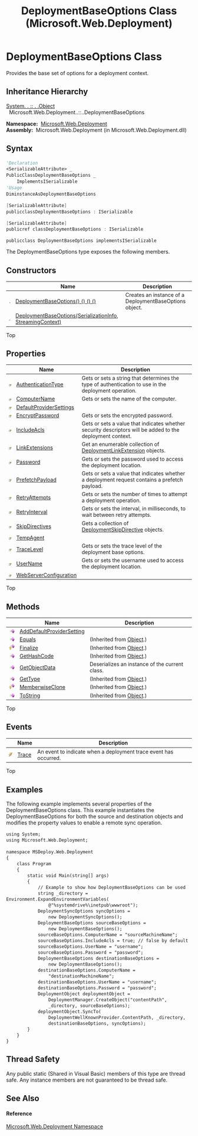 ﻿---
title: DeploymentBaseOptions Class (Microsoft.Web.Deployment)
TOCTitle: DeploymentBaseOptions Class
ms:assetid: T:Microsoft.Web.Deployment.DeploymentBaseOptions
ms:mtpsurl: https://msdn.microsoft.com/en-us/library/microsoft.web.deployment.deploymentbaseoptions(v=VS.90)
ms:contentKeyID: 20209073
ms.date: 05/02/2012
mtps_version: v=VS.90
f1_keywords:
- Microsoft.Web.Deployment.DeploymentBaseOptions
dev_langs:
- CSharp
- JScript
- VB
- c++
api_location:
- Microsoft.Web.Deployment.dll
api_name:
- Microsoft.Web.Deployment.DeploymentBaseOptions
api_type:
- Managed
topic_type:
- apiref
- kbSyntax
product_family_name: VS
ROBOTS: INDEX,FOLLOW
---

# DeploymentBaseOptions Class

Provides the base set of options for a deployment context.

## Inheritance Hierarchy

[System. . :: . .Object](https://msdn.microsoft.com/en-us/library/e5kfa45b\(v=vs.90\))  
  Microsoft.Web.Deployment..::..DeploymentBaseOptions  

**Namespace:**  [Microsoft.Web.Deployment](microsoft-web-deployment-namespace.md)  
**Assembly:**  Microsoft.Web.Deployment (in Microsoft.Web.Deployment.dll)

## Syntax

``` vb
'Declaration
<SerializableAttribute> _
PublicClassDeploymentBaseOptions _
    ImplementsISerializable
'Usage
DiminstanceAsDeploymentBaseOptions
```

``` csharp
[SerializableAttribute]
publicclassDeploymentBaseOptions : ISerializable
```

``` c++
[SerializableAttribute]
publicref classDeploymentBaseOptions : ISerializable
```

``` jscript
publicclass DeploymentBaseOptions implementsISerializable
```

The DeploymentBaseOptions type exposes the following members.

## Constructors

<table>
<thead>
<tr class="header">
<th> </th>
<th>Name</th>
<th>Description</th>
</tr>
</thead>
<tbody>
<tr class="odd">
<td><img src="images/Dd565996.pubmethod(en-us,VS.90).gif" title="Public method" alt="Public method" /></td>
<td><a href="deploymentbaseoptions-constructor-microsoft-web-deployment_1.md">DeploymentBaseOptions() () () ()</a></td>
<td>Creates an instance of a DeploymentBaseOptions object.</td>
</tr>
<tr class="even">
<td><img src="images/Dd565996.protmethod(en-us,VS.90).gif" title="Protected method" alt="Protected method" /></td>
<td><a href="deploymentbaseoptions-constructor-serializationinfo-streamingcontext-microsoft-web-deployment.md">DeploymentBaseOptions(SerializationInfo, StreamingContext)</a></td>
<td></td>
</tr>
</tbody>
</table>


Top

## Properties

<table>
<thead>
<tr class="header">
<th> </th>
<th>Name</th>
<th>Description</th>
</tr>
</thead>
<tbody>
<tr class="odd">
<td><img src="images/Dd565996.pubproperty(en-us,VS.90).gif" title="Public property" alt="Public property" /></td>
<td><a href="deploymentbaseoptions-authenticationtype-property-microsoft-web-deployment.md">AuthenticationType</a></td>
<td>Gets or sets a string that determines the type of authentication to use in the deployment operation.</td>
</tr>
<tr class="even">
<td><img src="images/Dd565996.pubproperty(en-us,VS.90).gif" title="Public property" alt="Public property" /></td>
<td><a href="deploymentbaseoptions-computername-property-microsoft-web-deployment.md">ComputerName</a></td>
<td>Gets or sets the name of the computer.</td>
</tr>
<tr class="odd">
<td><img src="images/Dd565996.pubproperty(en-us,VS.90).gif" title="Public property" alt="Public property" /></td>
<td><a href="deploymentbaseoptions-defaultprovidersettings-property-microsoft-web-deployment.md">DefaultProviderSettings</a></td>
<td></td>
</tr>
<tr class="even">
<td><img src="images/Dd565996.pubproperty(en-us,VS.90).gif" title="Public property" alt="Public property" /></td>
<td><a href="deploymentbaseoptions-encryptpassword-property-microsoft-web-deployment.md">EncryptPassword</a></td>
<td>Gets or sets the encrypted password.</td>
</tr>
<tr class="odd">
<td><img src="images/Dd565996.pubproperty(en-us,VS.90).gif" title="Public property" alt="Public property" /></td>
<td><a href="deploymentbaseoptions-includeacls-property-microsoft-web-deployment.md">IncludeAcls</a></td>
<td>Gets or sets a value that indicates whether security descriptors will be added to the deployment context.</td>
</tr>
<tr class="even">
<td><img src="images/Dd565996.pubproperty(en-us,VS.90).gif" title="Public property" alt="Public property" /></td>
<td><a href="deploymentbaseoptions-linkextensions-property-microsoft-web-deployment.md">LinkExtensions</a></td>
<td>Get an enumerable collection of <a href="deploymentlinkextension-class-microsoft-web-deployment.md">DeploymentLinkExtension</a> objects.</td>
</tr>
<tr class="odd">
<td><img src="images/Dd565996.pubproperty(en-us,VS.90).gif" title="Public property" alt="Public property" /></td>
<td><a href="deploymentbaseoptions-password-property-microsoft-web-deployment.md">Password</a></td>
<td>Gets or sets the password used to access the deployment location.</td>
</tr>
<tr class="even">
<td><img src="images/Dd565996.pubproperty(en-us,VS.90).gif" title="Public property" alt="Public property" /></td>
<td><a href="deploymentbaseoptions-prefetchpayload-property-microsoft-web-deployment.md">PrefetchPayload</a></td>
<td>Gets or sets a value that indicates whether a deployment request contains a prefetch payload.</td>
</tr>
<tr class="odd">
<td><img src="images/Dd565996.pubproperty(en-us,VS.90).gif" title="Public property" alt="Public property" /></td>
<td><a href="deploymentbaseoptions-retryattempts-property-microsoft-web-deployment.md">RetryAttempts</a></td>
<td>Gets or sets the number of times to attempt a deployment operation.</td>
</tr>
<tr class="even">
<td><img src="images/Dd565996.pubproperty(en-us,VS.90).gif" title="Public property" alt="Public property" /></td>
<td><a href="deploymentbaseoptions-retryinterval-property-microsoft-web-deployment.md">RetryInterval</a></td>
<td>Gets or sets the interval, in milliseconds, to wait between retry attempts.</td>
</tr>
<tr class="odd">
<td><img src="images/Dd565996.pubproperty(en-us,VS.90).gif" title="Public property" alt="Public property" /></td>
<td><a href="deploymentbaseoptions-skipdirectives-property-microsoft-web-deployment.md">SkipDirectives</a></td>
<td>Gets a collection of <a href="deploymentskipdirective-class-microsoft-web-deployment.md">DeploymentSkipDirective</a> objects.</td>
</tr>
<tr class="even">
<td><img src="images/Dd565996.pubproperty(en-us,VS.90).gif" title="Public property" alt="Public property" /></td>
<td><a href="deploymentbaseoptions-tempagent-property-microsoft-web-deployment.md">TempAgent</a></td>
<td></td>
</tr>
<tr class="odd">
<td><img src="images/Dd565996.pubproperty(en-us,VS.90).gif" title="Public property" alt="Public property" /></td>
<td><a href="deploymentbaseoptions-tracelevel-property-microsoft-web-deployment.md">TraceLevel</a></td>
<td>Gets or sets the trace level of the deployment base options.</td>
</tr>
<tr class="even">
<td><img src="images/Dd565996.pubproperty(en-us,VS.90).gif" title="Public property" alt="Public property" /></td>
<td><a href="deploymentbaseoptions-username-property-microsoft-web-deployment.md">UserName</a></td>
<td>Gets or sets the username used to access the deployment location.</td>
</tr>
<tr class="odd">
<td><img src="images/Dd565996.pubproperty(en-us,VS.90).gif" title="Public property" alt="Public property" /></td>
<td><a href="deploymentbaseoptions-webserverconfiguration-property-microsoft-web-deployment.md">WebServerConfiguration</a></td>
<td></td>
</tr>
</tbody>
</table>


Top

## Methods

<table>
<thead>
<tr class="header">
<th> </th>
<th>Name</th>
<th>Description</th>
</tr>
</thead>
<tbody>
<tr class="odd">
<td><img src="images/Dd565996.pubmethod(en-us,VS.90).gif" title="Public method" alt="Public method" /></td>
<td><a href="deploymentbaseoptions-adddefaultprovidersetting-method-microsoft-web-deployment.md">AddDefaultProviderSetting</a></td>
<td></td>
</tr>
<tr class="even">
<td><img src="images/Dd565996.pubmethod(en-us,VS.90).gif" title="Public method" alt="Public method" /></td>
<td><a href="https://msdn.microsoft.com/en-us/library/bsc2ak47(v=vs.90)">Equals</a></td>
<td>(Inherited from <a href="https://msdn.microsoft.com/en-us/library/e5kfa45b(v=vs.90)">Object</a>.)</td>
</tr>
<tr class="odd">
<td><img src="images/Dd565996.protmethod(en-us,VS.90).gif" title="Protected method" alt="Protected method" /></td>
<td><a href="https://msdn.microsoft.com/en-us/library/4k87zsw7(v=vs.90)">Finalize</a></td>
<td>(Inherited from <a href="https://msdn.microsoft.com/en-us/library/e5kfa45b(v=vs.90)">Object</a>.)</td>
</tr>
<tr class="even">
<td><img src="images/Dd565996.pubmethod(en-us,VS.90).gif" title="Public method" alt="Public method" /></td>
<td><a href="https://msdn.microsoft.com/en-us/library/zdee4b3y(v=vs.90)">GetHashCode</a></td>
<td>(Inherited from <a href="https://msdn.microsoft.com/en-us/library/e5kfa45b(v=vs.90)">Object</a>.)</td>
</tr>
<tr class="odd">
<td><img src="images/Dd565996.pubmethod(en-us,VS.90).gif" title="Public method" alt="Public method" /></td>
<td><a href="deploymentbaseoptions-getobjectdata-method-microsoft-web-deployment.md">GetObjectData</a></td>
<td>Deserializes an instance of the current class.</td>
</tr>
<tr class="even">
<td><img src="images/Dd565996.pubmethod(en-us,VS.90).gif" title="Public method" alt="Public method" /></td>
<td><a href="https://msdn.microsoft.com/en-us/library/dfwy45w9(v=vs.90)">GetType</a></td>
<td>(Inherited from <a href="https://msdn.microsoft.com/en-us/library/e5kfa45b(v=vs.90)">Object</a>.)</td>
</tr>
<tr class="odd">
<td><img src="images/Dd565996.protmethod(en-us,VS.90).gif" title="Protected method" alt="Protected method" /></td>
<td><a href="https://msdn.microsoft.com/en-us/library/57ctke0a(v=vs.90)">MemberwiseClone</a></td>
<td>(Inherited from <a href="https://msdn.microsoft.com/en-us/library/e5kfa45b(v=vs.90)">Object</a>.)</td>
</tr>
<tr class="even">
<td><img src="images/Dd565996.pubmethod(en-us,VS.90).gif" title="Public method" alt="Public method" /></td>
<td><a href="https://msdn.microsoft.com/en-us/library/7bxwbwt2(v=vs.90)">ToString</a></td>
<td>(Inherited from <a href="https://msdn.microsoft.com/en-us/library/e5kfa45b(v=vs.90)">Object</a>.)</td>
</tr>
</tbody>
</table>


Top

## Events

<table>
<thead>
<tr class="header">
<th> </th>
<th>Name</th>
<th>Description</th>
</tr>
</thead>
<tbody>
<tr class="odd">
<td><img src="images/Ff728249.pubevent(en-us,VS.90).gif" title="Public event" alt="Public event" /></td>
<td><a href="deploymentbaseoptions-trace-event-microsoft-web-deployment.md">Trace</a></td>
<td>An event to indicate when a deployment trace event has occurred.</td>
</tr>
</tbody>
</table>


Top

## Examples

The following example implements several properties of the DeploymentBaseOptions class. This example instantiates the DeploymentBaseOptions for both the source and destination objects and modifies the property values to enable a remote sync operation.

    using System;
    using Microsoft.Web.Deployment;
    
    namespace MSDeploy.Web.Deployment
    {
        class Program
        {
            static void Main(string[] args)
            {
                // Example to show how DeploymentBaseOptions can be used
                string _directory = Environment.ExpandEnvironmentVariables(
                    @"%systemdrive%\inetpub\wwwroot");
                DeploymentSyncOptions syncOptions = 
                    new DeploymentSyncOptions();
                DeploymentBaseOptions sourceBaseOptions = 
                    new DeploymentBaseOptions();
                sourceBaseOptions.ComputerName = "sourceMachineName";
                sourceBaseOptions.IncludeAcls = true; // false by default
                sourceBaseOptions.UserName = "username";
                sourceBaseOptions.Password = "password";
                DeploymentBaseOptions destinationBaseOptions = 
                    new DeploymentBaseOptions();
                destinationBaseOptions.ComputerName = 
                    "destinationMachineName";
                destinationBaseOptions.UserName = "username";
                destinationBaseOptions.Password = "password";
                DeploymentObject deploymentObject = 
                    DeploymentManager.CreateObject("contentPath", 
                    _directory, sourceBaseOptions);
                deploymentObject.SyncTo(
                    DeploymentWellKnownProvider.ContentPath, _directory,
                    destinationBaseOptions, syncOptions);
            }
        }
    }

## Thread Safety

Any public static (Shared in Visual Basic) members of this type are thread safe. Any instance members are not guaranteed to be thread safe.

## See Also

#### Reference

[Microsoft.Web.Deployment Namespace](microsoft-web-deployment-namespace.md)

